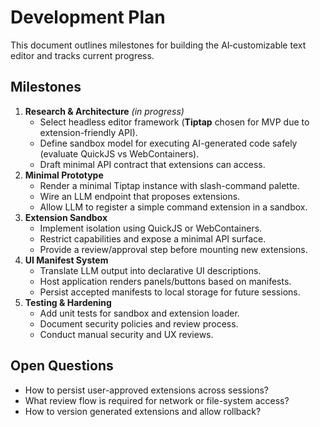 # Development Plan

This document outlines milestones for building the AI‑customizable text editor and tracks current progress.

## Milestones
1. **Research & Architecture** *(in progress)*
   - Select headless editor framework (**Tiptap** chosen for MVP due to extension-friendly API).
   - Define sandbox model for executing AI-generated code safely (evaluate QuickJS vs WebContainers).
   - Draft minimal API contract that extensions can access.
2. **Minimal Prototype**
   - Render a minimal Tiptap instance with slash-command palette.
   - Wire an LLM endpoint that proposes extensions.
   - Allow LLM to register a simple command extension in a sandbox.
3. **Extension Sandbox**
   - Implement isolation using QuickJS or WebContainers.
   - Restrict capabilities and expose a minimal API surface.
   - Provide a review/approval step before mounting new extensions.
4. **UI Manifest System**
   - Translate LLM output into declarative UI descriptions.
   - Host application renders panels/buttons based on manifests.
   - Persist accepted manifests to local storage for future sessions.
5. **Testing & Hardening**
   - Add unit tests for sandbox and extension loader.
   - Document security policies and review process.
   - Conduct manual security and UX reviews.

## Open Questions
- How to persist user-approved extensions across sessions?
- What review flow is required for network or file-system access?
- How to version generated extensions and allow rollback?
